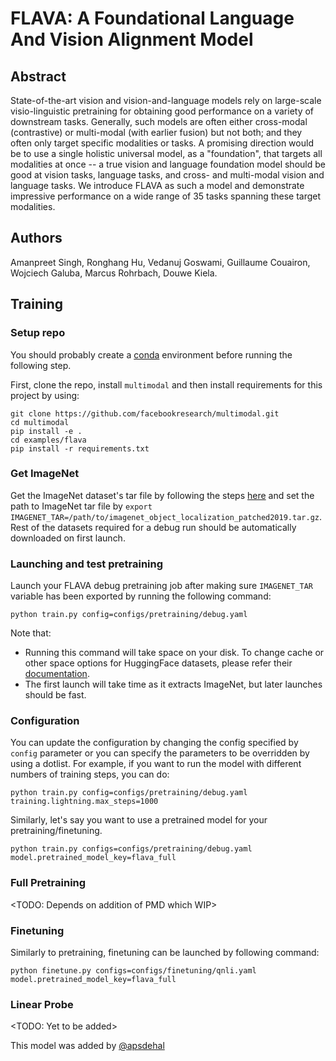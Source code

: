 # FLAVA: A Foundational Language And Vision Alignment Model

## Abstract

State-of-the-art vision and vision-and-language models rely on large-scale visio-linguistic pretraining for obtaining good performance on a variety of downstream tasks. Generally, such models are often either cross-modal (contrastive) or multi-modal (with earlier fusion) but not both; and they often only target specific modalities or tasks. A promising direction would be to use a single holistic universal model, as a "foundation", that targets all modalities at once -- a true vision and language foundation model should be good at vision tasks, language tasks, and cross- and multi-modal vision and language tasks. We introduce FLAVA as such a model and demonstrate impressive performance on a wide range of 35 tasks spanning these target modalities.

## Authors

Amanpreet Singh, Ronghang Hu, Vedanuj Goswami, Guillaume Couairon, Wojciech Galuba, Marcus Rohrbach, Douwe Kiela.


## Training

### Setup repo

You should probably create a [conda](https://docs.conda.io/projects/conda/en/latest/index.html) environment before running the following step.

First, clone the repo, install `multimodal` and then install requirements for this project by using:

```
git clone https://github.com/facebookresearch/multimodal.git
cd multimodal
pip install -e .
cd examples/flava
pip install -r requirements.txt
```

### Get ImageNet

Get the ImageNet dataset's tar file by following the steps [here](https://huggingface.co/datasets/aps/imagenet2012#dataset-summary) and set the path to ImageNet tar file by `export IMAGENET_TAR=/path/to/imagenet_object_localization_patched2019.tar.gz`. Rest of the datasets required for a debug run should be automatically downloaded on first launch.

### Launching and test pretraining

Launch your FLAVA debug pretraining job after making sure `IMAGENET_TAR` variable has been exported by running the following command:

```
python train.py config=configs/pretraining/debug.yaml
```

Note that:
- Running this command will take space on your disk. To change cache or other space options for HuggingFace datasets, please refer their [documentation](https://huggingface.co/docs/datasets/cache).
- The first launch will take time as it extracts ImageNet, but later launches should be fast.

### Configuration

You can update the configuration by changing the config specified by `config` parameter or you can specify the parameters to be overridden by using a dotlist. For example, if you want to run the model with different numbers of training steps, you can do:

```
python train.py config=configs/pretraining/debug.yaml training.lightning.max_steps=1000
```

Similarly, let's say you want to use a pretrained model for your pretraining/finetuning.

```
python train.py configs=configs/pretraining/debug.yaml model.pretrained_model_key=flava_full
```

### Full Pretraining

<TODO: Depends on addition of PMD which WIP>

### Finetuning

Similarly to pretraining, finetuning can be launched by following command:

```
python finetune.py configs=configs/finetuning/qnli.yaml model.pretrained_model_key=flava_full
```

### Linear Probe

<TODO: Yet to be added>

This model was added by [@apsdehal](https://github.com/apsdehal)
